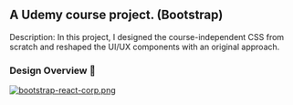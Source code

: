 ## A Udemy course project. (Bootstrap)
Description: In this project, I designed the course-independent CSS from scratch and reshaped the UI/UX components with an original approach.

### Design Overview 🎨
[![bootstrap-react-corp.png](https://i.postimg.cc/8cN59kns/bootstrap-react-corp.png)](https://postimg.cc/2b9rBYYf)
